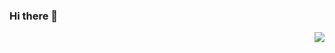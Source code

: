 ### Hi there 👋
<img align="right" src="https://github-readme-stats.vercel.app/api?username=muyudou&show_icons=true&icon_color=0366d6&text_color=24292e&bg_color=ffffff&hide_title=true&count_private=true&include_all_commits=true" />
<!--
**muyudou/muyudou** is a ✨ _special_ ✨ repository because its `README.md` (this file) appears on your GitHub profile.

Here are some ideas to get you started:
-->

努力学习，加油⛽️

- 🔭 I’m currently working on gq...
- 🌱 I’m currently learning js...
- 👯 I’m looking to collaborate on ...
- 🤔 I’m looking for help with interview...
- 💬 Ask me about ...

